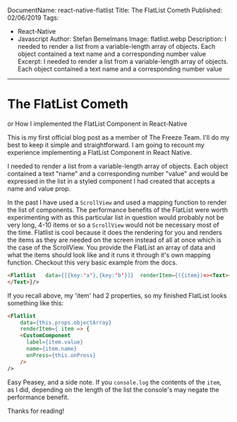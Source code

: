 DocumentName: react-native-flatlist
Title: The FlatList Cometh
Published: 02/06/2019
Tags:
  - React-Native
  - Javascript
Author: Stefan Bemelmans
Image: flatlist.webp
Description: I needed to render a list from a variable-length array of objects. Each object contained a text name and a corresponding number value
Excerpt: I needed to render a list from a variable-length array of objects. Each object contained a text name and a corresponding number value
---
# The FlatList Cometh

or How I implemented the FlatList Component in React-Native

This is my first official blog post as a member of The Freeze Team. I'll do my best to keep it simple and straightforward.  I am going to recount my experience implementing a FlatList Component in React Native. 

I needed to render a list from a variable-length array of objects. Each object contained a text "name" and a corresponding number "value" and would be expressed in the list in a styled component I had created that accepts a name and value prop.

In the past I have used  a `ScrollView` and used a mapping function to render the list of components.  The performance benefits of the FlatList were worth experimenting with as this particular list in question would probably not be very long, 4-10 items or so a `ScrollView` would not be necessary most of the time.
Flatlist is cool because it does the rendering for you and renders the items as they are needed on the screen instead of all at once which is the case of the ScrollView. You provide the FlatList an array of data and what the items should look like and it runs it through it's own mapping function. Checkout this very basic example from the docs. 


```Html    
<Flatlist   data={[{key:'a'},{key:'b'}]}  renderItem={({item})=><Text>{item.key} 
</Text>}/>
```

If you recall above, my 'item' had 2 properties, so my finished FlatList looks something like this: 

```Html
<Flatlist 
    data={this.props.objectArray}
    renderItem={ item => {
    <CustomComponent
      label={item.value}
      name={item.name}
      onPress={this.onPress}
    />
/>
```

Easy Peasey, and a side note. If you `console.log` the contents of the `item`, as I did, depending on the length of the list the console's may negate the performance benefit.

Thanks for reading! 

